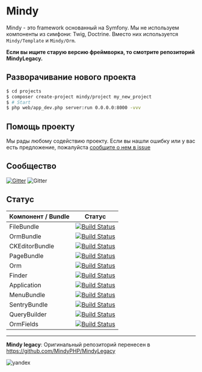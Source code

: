 # Mindy

Mindy - это framework основанный на Symfony. Мы не используем компоненты из симфони: Twig, Doctrine. Вместо них используется `Mindy/Template` и `Mindy/Orm`.

**Если вы ищите старую версию фреймворка, то смотрите репозиторий MindyLegacy.**

## Разворачивание нового проекта

```bash
$ cd projects
$ composer create-project mindy/project my_new_project
$ # Start
$ php web/app_dev.php server:run 0.0.0.0:8000 -vvv
```

## Помощь проекту

Мы рады любому содействию проекту. Если вы нашли ошибку или у вас есть предложение, пожалуйста [сообщите о нем в issue](https://github.com/MindyPHP/Mindy/issues/new)

## Сообщество

[![Gitter](https://badges.gitter.im/MindyPHP/Mindy.svg)](https://gitter.im/MindyPHP/Mindy?utm_source=badge&utm_medium=badge&utm_campaign=pr-badge)
![Gitter](https://mc.yandex.ru/watch/43423684)


## Статус

| Компонент / Bundle     | Статус        |
| ------------- |:-------------:|
| FileBundle | [![Build Status](https://travis-ci.org/MindyPHP/FileBundle.svg?branch=master)](https://travis-ci.org/MindyPHP/FileBundle) |
| OrmBundle | [![Build Status](https://travis-ci.org/MindyPHP/OrmBundle.svg?branch=master)](https://travis-ci.org/MindyPHP/OrmBundle) |
| CKEditorBundle | [![Build Status](https://travis-ci.org/MindyPHP/CKEditorBundle.svg?branch=master)](https://travis-ci.org/MindyPHP/CKEditorBundle) |
| PageBundle | [![Build Status](https://travis-ci.org/MindyPHP/PageBundle.svg?branch=master)](https://travis-ci.org/MindyPHP/PageBundle) |
| Orm | [![Build Status](https://travis-ci.org/MindyPHP/Orm.svg?branch=master)](https://travis-ci.org/MindyPHP/Orm) |
| Finder | [![Build Status](https://travis-ci.org/MindyPHP/Finder.svg?branch=master)](https://travis-ci.org/MindyPHP/Finder) |
| Application | [![Build Status](https://travis-ci.org/MindyPHP/Application.svg?branch=master)](https://travis-ci.org/MindyPHP/Application) |
| MenuBundle | [![Build Status](https://travis-ci.org/MindyPHP/MenuBundle.svg?branch=master)](https://travis-ci.org/MindyPHP/MenuBundle) |
| SentryBundle | [![Build Status](https://travis-ci.org/MindyPHP/SentryBundle.svg?branch=master)](https://travis-ci.org/MindyPHP/SentryBundle) |
| QueryBuilder | [![Build Status](https://travis-ci.org/MindyPHP/QueryBuilder.svg?branch=master)](https://travis-ci.org/MindyPHP/QueryBuilder) |
| OrmFields | [![Build Status](https://travis-ci.org/MindyPHP/OrmFields.svg?branch=master)](https://travis-ci.org/MindyPHP/OrmFields) |

---

**Mindy legacy**: Оригинальный репозиторий перенесен в https://github.com/MindyPHP/MindyLegacy

![yandex](https://mc.yandex.ru/watch/43423684 "yandex")


